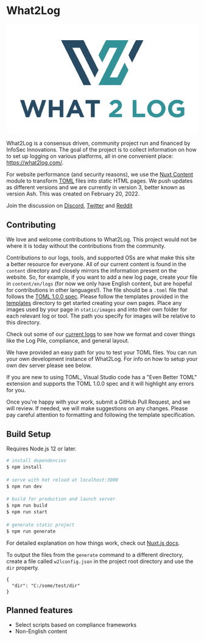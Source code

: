 # What2Log

![What2Log](/static/W2L.png)

What2Log is a consensus driven, community project run and financed by InfoSec Innovations. The goal of the project is to collect information on how to set up logging on various platforms, all in one convenient place: https://what2log.com/.

For website performance (and security reasons), we use the [Nuxt Content](https://content.nuxtjs.org/) module to transform [TOML](https://toml.io/) files into static HTML pages. We push updates as different versions and we are currently in version 3, better known as version Ash. This was created on February 20, 2022.

Join the discussion on [Discord](https://discord.gg/B9yRpw9tYd), [Twitter](https://twitter.com/What2Log) and [Reddit](https://www.reddit.com/r/What2Log/)

## Contributing

We love and welcome contributions to What2Log. This project would not be where it is today without the contributions from the community.

Contributions to our logs, tools, and supported OSs are what make this site a better resource for everyone. All of our current content is found in the `content` directory and closely mirrors the information present on the website.
So, for example, if you want to add a new log page, create your file in `content/en/logs` (for now we only have English content, but are hopeful for contributions in other languages!). The file should be a `.toml` file that follows the [TOML 1.0.0 spec](https://toml.io/en/v1.0.0). Please follow the templates provided in the [templates](https://github.com/InfoSecInnovations/What2Log/tree/main/templates) directory to get started creating your own pages. Place any images used by your page in `static/images` and into their own folder for each relevant log or tool. The path you specify for images will be relative to this directory.

Check out some of our [current logs](https://github.com/InfoSecInnovations/What2Log/blob/main/content/en/logs/win10userlogon.toml) to see how we format and cover things like the Log Pile, compliance, and general layout.

We have provided an easy path for you to test your TOML files. You can run your own development instance of What2Log. For info on how to setup your own dev server please see below.

If you are new to using TOML, Visual Studio code has a "Even Better TOML" extension and supports the TOML 1.0.0 spec and it will highlight any errors for you.

Once you're happy with your work, submit a GitHub Pull Request, and we will review. If needed, we will make suggestions on any changes. Please pay careful attention to formatting and following the template specification.



## Build Setup

Requires Node.js 12 or later.

```bash
# install dependencies
$ npm install

# serve with hot reload at localhost:3000
$ npm run dev

# build for production and launch server
$ npm run build
$ npm run start

# generate static project
$ npm run generate
```

For detailed explanation on how things work, check out [Nuxt.js docs](https://nuxtjs.org).

To output the files from the `generate` command to a different directory, create a file called `w2lconfig.json` in the project root directory and use the `dir` property.

```
{
  "dir": "C:/some/test/dir"
}
```


## Planned features

- Select scripts based on compliance frameworks
- Non-English content
